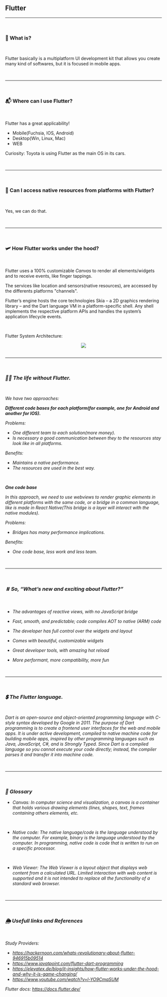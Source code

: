 ## Flutter

<hr>
<br>

### 🌋 What is?

<br>

Flutter basically is a multiplatform UI development kit that allows you create many kind of softwares, but it is focused in mobile apps.

<br>
<hr>
<br>

### 📬 Where can I use Flutter?

<br>

Flutter has a great applicability!

- Mobile(Fuchsia, IOS, Android)
- Desktop(Win, Linux, Mac)
- WEB

Curiosity: Toyota is using Flutter as the main OS in its cars.

<br>
<hr>
<br>

### 🥛 Can I access native resources from platforms with Flutter?

<br>

Yes, we can do that.

<br>
<hr>
<br>

### 🛩️ How Flutter works under the hood?

<br>

Flutter uses a 100% customizable <i>Canvas</i> to render all elements/widgets and to receive events, like finger tappings.

The services like location and sensors(native resources), are accessed by the differents platforms "channels".

Flutter’s engine hosts the core technologies Skia – a 2D graphics rendering library – and the Dart language VM in a platform-specific shell. Any shell implements the respective platform APIs and handles the system’s application lifecycle events.

<br>

Flutter System Architecture:

<div align="center">
<img src="https://elevatex.de/wp-content/uploads/2019/04/Flutter-System-Architecture.png">
</div>

<br>
<hr><i>
<br>

### 🦹‍♂️ The life without Flutter.

<br>

We have two approaches:

<b>Different code bases for each platform(for example, one for Android and another for IOS).</b>

Problems:

- One different team to each solution(more money).
- Is necessary a good communication between they to the resources stay look like in all platforms.

Benefits:

- Maintains a native performance.
- The resources are used in the best way.

<br>

<b>One code base</b>

In this approach, we need to use webviews to render graphic elements in different platforms with the same code, or a bridge in a common language, like is made in React Native(This bridge is a layer will interact with the native modules).

Problems:

- Bridges has many performance implications.

Benefits:

- One code base, less work and less team.

<br>
<hr>
<br>

### ⏸️ So, “What’s new and exciting about Flutter?”

<br>

- The advantages of reactive views, with no JavaScript bridge

- Fast, smooth, and predictable; code compiles AOT to native (ARM) code

- The developer has full control over the widgets and layout

- Comes with beautiful, customizable widgets

- Great developer tools, with amazing hot reload

- More performant, more compatibility, more fun

<br>
<hr>
<br>

### 💲 The Flutter language.

<br>

Dart is an open-source and object-oriented programming language with C-style syntax developed by Google in 2011.
The purpose of Dart programming is to create a frontend user interfaces for the web and mobile apps. It is under active development, compiled to native machine code for building mobile apps, inspired by other programming languages such as Java, JavaScript, C#, and is Strongly Typed. Since Dart is a compiled language so you cannot execute your code directly; instead, the compiler parses it and transfer it into machine code.

<br>
<hr>
<br>

### 🏪 Glossary

- Canvas: In computer science and visualization, a canvas is a container that holds various drawing elements (lines, shapes, text, frames containing others elements, etc.

<br>

- Native code: The native language/code is the language understood by the computer. For example, binary is the language understood by the computer. In programming, native code is code that is written to run on a specific processor.

<br>

- Web Viewer: The Web Viewer is a layout object that displays web content from a calculated URL. Limited interaction with web content is supported and it is not intended to replace all the functionality of a standard web browser.

<br>
<hr>
<br>

### 🌦️ Usefull links and References

<br>

Study Providers:

- https://hackernoon.com/whats-revolutionary-about-flutter-946915b09514
- https://www.javatpoint.com/flutter-dart-programming
- https://elevatex.de/blog/it-insights/how-flutter-works-under-the-hood-and-why-it-is-game-changing/
- https://www.youtube.com/watch?v=l-YO9CmaSUM

Flutter docs: https://docs.flutter.dev/
